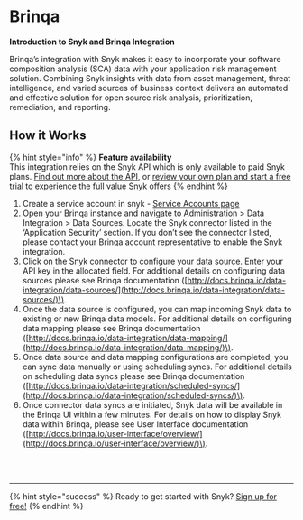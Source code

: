 # Brinqa

**Introduction to Snyk and Brinqa Integration**

Brinqa’s integration with Snyk makes it easy to incorporate your software composition analysis \(SCA\) data with your application risk management solution. Combining Snyk insights with data from asset management, threat intelligence, and varied sources of business context delivers an automated and effective solution for open source risk analysis, prioritization, remediation, and reporting.

## How it Works

{% hint style="info" %}
**Feature availability**  
This integration relies on the Snyk API which is only available to paid Snyk plans. [Find out more about the API](https://github.com/snyk/user-docs/tree/54e0dec0fe0e081d49f34119a9018499ad5c9e96/integrations/vulnerability-management-tools/brinqa/README.md), or [review your own plan and start a free trial](https://app.snyk.io/manage/billing) to experience the full value Snyk offers
{% endhint %}

1. Create a service account in snyk - [Service Accounts page](https://snyk.gitbook.io/user-docs/integrations/managing-integrations/service-accounts)
2. Open your Brinqa instance and navigate to Administration &gt; Data Integration &gt; Data Sources. Locate the Snyk connector listed in the ‘Application Security’ section. If you don’t see the connector listed, please contact your Brinqa account representative to enable the Snyk integration.
3. Click on the Snyk connector to configure your data source. Enter your API key in the allocated field. For additional details on configuring data sources please see Brinqa documentation \([http://docs.brinqa.io/data-integration/data-sources/](http://docs.brinqa.io/data-integration/data-sources/)\).
4. Once the data source is configured, you can map incoming Snyk data to existing or new Brinqa data models. For additional details on configuring data mapping please see Brinqa documentation \([http://docs.brinqa.io/data-integration/data-mapping/](http://docs.brinqa.io/data-integration/data-mapping/)\).
5. Once data source and data mapping configurations are completed, you can sync data manually or using scheduling syncs. For additional details on scheduling data syncs please see Brinqa documentation \([http://docs.brinqa.io/data-integration/scheduled-syncs/](http://docs.brinqa.io/data-integration/scheduled-syncs/)\).
6. Once connector data syncs are initiated, Snyk data will be available in the Brinqa UI within a few minutes. For details on how to display Snyk data within Brinqa, please see User Interface documentation \([http://docs.brinqa.io/user-interface/overview/](http://docs.brinqa.io/user-interface/overview/)\).

 
<br><br><hr>

{% hint style="success" %}
Ready to get started with Snyk? [Sign up for free!](https://snyk.io/login?cta=sign-up&loc=footer&page=support_docs_page)
{% endhint %}